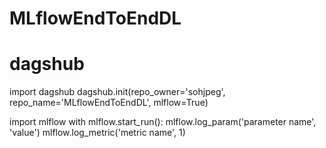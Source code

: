 # MLflowEndToEndDL

# dagshub 

import dagshub
dagshub.init(repo_owner='sohjpeg', repo_name='MLflowEndToEndDL', mlflow=True)

import mlflow
with mlflow.start_run():
  mlflow.log_param('parameter name', 'value')
  mlflow.log_metric('metric name', 1)